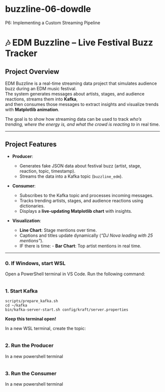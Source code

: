 # buzzline-06-dowdle
P6: Implementing a Custom Streaming Pipeline

# 🎶 EDM Buzzline – Live Festival Buzz Tracker

## Project Overview
EDM Buzzline is a real-time streaming data project that simulates audience buzz during an EDM music festival.  
The system generates messages about artists, stages, and audience reactions, streams them into **Kafka**,  
and then consumes those messages to extract insights and visualize trends with **Matplotlib animation**.  

The goal is to show how streaming data can be used to track *who’s trending, where the energy is, and what the crowd is reacting to* in real time.  

---

## Project Features
- **Producer**:  
  - Generates fake JSON data about festival buzz (artist, stage, reaction, topic, timestamp).  
  - Streams the data into a Kafka topic (`buzzline_edm`).  

- **Consumer**:  
  - Subscribes to the Kafka topic and processes incoming messages.  
  - Tracks trending artists, stages, and audience reactions using dictionaries.  
  - Displays a **live-updating Matplotlib chart** with insights.  

- **Visualization**:    
  - **Line Chart**: Stage mentions over time.  
  - Captions and titles update dynamically (*“DJ Nova leading with 25 mentions”*). 
  - IF there is time: - **Bar Chart**: Top artist mentions in real time. 

---

### 0. If Windows, start WSL
Open a PowerShell terminal in VS Code. Run the following command:
```wsl
```

### 1. Start Kafka
```chmod +x scripts/prepare_kafka.sh
scripts/prepare_kafka.sh
cd ~/kafka
bin/kafka-server-start.sh config/kraft/server.properties
```
**Keep this terminal open!**

In a new WSL terminal, create the topic:
```kafka-topics --create --topic buzzline_edm --bootstrap-server localhost:9092
```

### 2. Run the Producer
In a new powershell terminal
```python producers/edm_producer.py
```

### 3. Run the Consumer
In a new powershell terminal
```python consumers/edm_consumer.py
```

